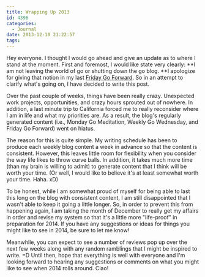 ```yaml
---
title: Wrapping Up 2013
id: 4396
categories:
  - Journal
date: 2013-12-10 21:22:57
tags:
---
```


Hey everyone. I thought I would go ahead and give an update as to where I stand at the moment. First and foremost, I would like state very clearly: **I am not leaving the world of go or shutting down the go blog. **I apologize for giving that notion in my last [Friday Go Forward](http://www.bengozen.com/friday-go-forward-week-44/ "Friday Go Forward: Week 44"). So in an attempt to clarify what's going on, I have decided to write this post.

Over the past couple of weeks, things have been really crazy. Unexpected work projects, opportunities, and crazy hours sprouted out of nowhere. In addition, a last minute trip to California forced me to really reconsider where I am in life and what my priorities are. As a result, the blog's regularly generated content (i.e., Monday Go Meditation, Weekly Go Wednesday, and Friday Go Forward) went on hiatus.

The reason for this is quite simple. My writing schedule has been to produce each weekly blog content a week in advance so that the content is consistent. However, this leaves little room for flexibility when you consider the way life likes to throw curve balls. In addition, it takes much more time (than my brain is willing to admit) to generate content that I think will be worth your time. (Or well, I would like to believe it's at least somewhat worth your time. Haha. xD)

To be honest, while I am somewhat proud of myself for being able to last this long on the blog with consistent content, I am still disappointed that I wasn't able to keep it going a little longer. So, in order to prevent this from happening again, I am taking the month of December to really get my affairs in order and revise my system so that it's a little more "life-proof" in preparation for 2014\. If you have any suggestions or ideas for things you might like to see in 2014, be sure to let me know!

Meanwhile, you can expect to see a number of reviews pop up over the next few weeks along with any random ramblings that I might be inspired to write. =D Until then, hope that everything is well with everyone and I'm looking forward to hearing any suggestions or comments on what you might like to see when 2014 rolls around. Ciao!